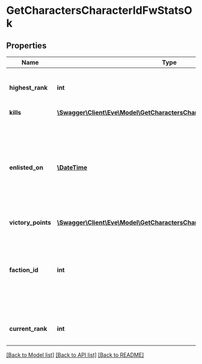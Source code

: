 # GetCharactersCharacterIdFwStatsOk

## Properties
Name | Type | Description | Notes
------------ | ------------- | ------------- | -------------
**highest_rank** | **int** | The given character&#39;s highest faction rank achieved | [optional] 
**kills** | [**\Swagger\Client\Eve\Model\GetCharactersCharacterIdFwStatsKills**](GetCharactersCharacterIdFwStatsKills.md) |  | 
**enlisted_on** | [**\DateTime**](\DateTime.md) | The enlistment date of the given character into faction warfare. Will not be included if character is not enlisted in faction warfare | [optional] 
**victory_points** | [**\Swagger\Client\Eve\Model\GetCharactersCharacterIdFwStatsVictoryPoints**](GetCharactersCharacterIdFwStatsVictoryPoints.md) |  | 
**faction_id** | **int** | The faction the given character is enlisted to fight for. Will not be included if character is not enlisted in faction warfare | [optional] 
**current_rank** | **int** | The given character&#39;s current faction rank | [optional] 

[[Back to Model list]](../README.md#documentation-for-models) [[Back to API list]](../README.md#documentation-for-api-endpoints) [[Back to README]](../README.md)


